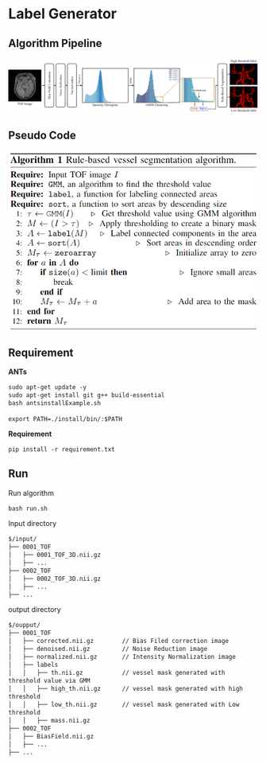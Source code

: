 # Label Generator



## Algorithm Pipeline

![fig1](./assets/fig1.png)

## Pseudo Code

<img src="./assets/algorithm1.png" alt="Algorithm1" style="zoom: 80%;" />



## Requirement

**ANTs** 

```shell
sudo apt-get update -y
sudo apt-get install git g++ build-essential
bash antsinstallExample.sh

export PATH=./install/bin/:$PATH
```



**Requirement**

```Shell
pip install -r requirement.txt
```



## Run

Run algorithm

```shell
bash run.sh
```



Input directory

```
$/input/
├── 0001_TOF
│   ├── 0001_TOF_3D.nii.gz
│   ├── ...
├── 0002_TOF
│   ├── 0002_TOF_3D.nii.gz
│   ├── ...
├── ...
```



output directory

```
$/oupput/
├── 0001_TOF
│   ├── corrected.nii.gz		// Bias Filed correction image
│   ├── denoised.nii.gz			// Noise Reduction image
│   ├── normalized.nii.gz		// Intensity Normalization image
│   ├── labels
│   │   ├── th.nii.gz			// vessel mask generated with threshold value via GMM
│   │   ├── high_th.nii.gz		// vessel mask generated with high threshold
│   │   ├── low_th.nii.gz		// vessel mask generated with Low threshold 
│   │   ├── mass.nii.gz			
├── 0002_TOF
│   ├── BiasField.nii.gz
│   ├── ...
├── ...
```
